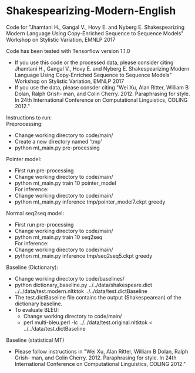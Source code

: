 # Shakespearizing-Modern-English
Code for "Jhamtani H., Gangal V., Hovy E. and Nyberg E. Shakespearizing Modern Language Using Copy-Enriched Sequence to Sequence Models"  Workshop on Stylistic Variation, EMNLP 2017

Code has been tested with Tensorflow version 1.1.0
- If you use this code or the processed data, please consider citing Jhamtani H., Gangal V., Hovy E. and Nyberg E. Shakespearizing Modern Language Using Copy-Enriched Sequence to Sequence Models"  Workshop on Stylistic Variation, EMNLP 2017
- If you use the data, please consder citing "Wei Xu, Alan Ritter, William B Dolan, Ralph Grish- man, and Colin Cherry. 2012. Paraphrasing for style. In 24th International Conference on Computational Linguistics, COLING 2012."

Instructions to run: </br>
Preprocessing: 
- Change working directory to code/main/
- Create a new directory named 'tmp'
- python mt_main.py pre-processing </br>

Pointer model: 
- First run pre-processing
- Change working directory to code/main/
- python mt_main.py train 10 pointer_model </br>
For inference: </br>
- Change working directory to code/main/
- python mt_main.py inference tmp/pointer_model7.ckpt greedy </br>

Normal seq2seq model: 
- First run pre-processing
- Change working directory to code/main/
- python mt_main.py train 10 seq2seq </br>
For inference: </br>
- Change working directory to code/main/
- python mt_main.py inference tmp/seq2seq5.ckpt greedy </br>

Baseline (Dictionary):
- Change working directory to code/baselines/
- python dictionary_baseline.py ../../data/shakespeare.dict ../../data/test.modern.nltktok ../../data/test.dictBaseline
- The test.dictBaseline file contains the output (Shakespearean) of the dictionary baseline.
- To evaluate BLEU: 
  - Change working directory to code/main/
  - perl multi-bleu.perl -lc ../../data/test.original.nltktok < ../../data/test.dictBaseline

Baseline (statistical MT)
- Please follow instructions in "Wei Xu, Alan Ritter, William B Dolan, Ralph Grish- man, and Colin Cherry. 2012. Paraphrasing for style. In 24th International Conference on Computational Linguistics, COLING 2012."
